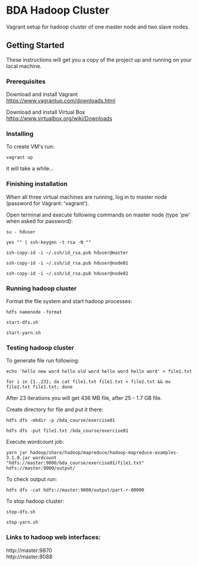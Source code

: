 # BDA Hadoop Cluster

Vagrant setup for hadoop cluster of one master node and two slave nodes.

## Getting Started

These instructions will get you a copy of the project up and running on your local machine.

### Prerequisites

Download and install Vagrant  
https://www.vagrantup.com/downloads.html

Download and install Virtual Box  
https://www.virtualbox.org/wiki/Downloads

### Installing

To create VM's run:

```
vagrant up
```

it will take a while...

### Finishing installation

When all three virtual machines are running, log in to master node (password for Vagrant: 'vagrant').

Open terminal and execute following commands on master node (type 'pw' when asked for password):

```
su - hduser

yes "" | ssh-keygen -t rsa -N ""

ssh-copy-id -i ~/.ssh/id_rsa.pub hduser@master

ssh-copy-id -i ~/.ssh/id_rsa.pub hduser@node01

ssh-copy-id -i ~/.ssh/id_rsa.pub hduser@node02
```

### Running hadoop cluster

Format the file system and start hadoop processes:

```
hdfs namenode -format

start-dfs.sh

start-yarn.sh
```

### Testing hadoop cluster

To generate file run following:

```
echo 'hello new word hello old word hello word hello word' > file1.txt

for i in {1..23}; do cat file1.txt file1.txt > file2.txt && mv file2.txt file1.txt; done
```

After 23 iterations you will get 436 MB file, after 25 - 1.7 GB file.

Create directory for file and put it there:

```
hdfs dfs -mkdir -p /bda_course/exercise01

hdfs dfs -put file1.txt /bda_course/exercise01
```

Execute wordcount job:

```
yarn jar hadoop/share/hadoop/mapreduce/hadoop-mapreduce-examples-3.1.0.jar wordcount "hdfs://master:9000/bda_course/exercise01/file1.txt" hdfs://master:9000/output/
```

To check output run:

```
hdfs dfs -cat hdfs://master:9000/output/part-r-00000
```

To stop hadoop cluster:

```
stop-dfs.sh

stop-yarn.sh
```

### Links to hadoop web interfaces:

http://master:9870  
http://master:8088
